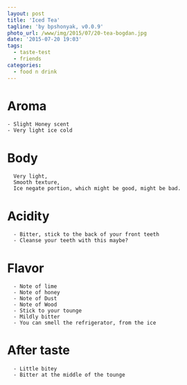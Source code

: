 ```yaml
---
layout: post
title: 'Iced Tea'
tagline: 'by bpshonyak, v0.0.9'
photo_url: /www/img/2015/07/20-tea-bogdan.jpg
date: '2015-07-20 19:03'
tags:
  - taste-test
  - friends
categories:
  - food n drink
---
```


# Aroma

```
- Slight Honey scent
- Very light ice cold
```

# Body

```
  Very light,
  Smooth texture,
  Ice negate portion, which might be good, might be bad.
```

# Acidity

```
  - Bitter, stick to the back of your front teeth
  - Cleanse your teeth with this maybe?
```

# Flavor

```
  - Note of lime
  - Note of honey
  - Note of Dust
  - Note of Wood
  - Stick to your tounge
  - Mildly bitter
  - You can smell the refrigerator, from the ice

```

# After taste

```
  - Little bitey
  - Bitter at the middle of the tounge
```
